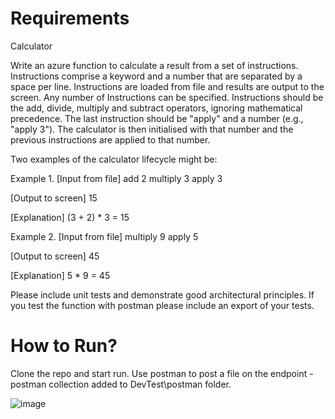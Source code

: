 # Requirements
Calculator

Write an azure function to calculate a result from a set of instructions.
Instructions comprise a keyword and a number that are separated by a space per line. Instructions are loaded from file and results are output to the screen. Any number of Instructions can be specified.
Instructions should be the add, divide, multiply and subtract operators, ignoring mathematical precedence. The last instruction should be "apply" and a number (e.g., "apply 3"). The calculator is then initialised with that number and the previous instructions are applied to that number.

Two examples of the calculator lifecycle might be:

Example 1.
 [Input from file]
add 2
multiply 3
apply 3

[Output to screen]
15

[Explanation]
(3 + 2) * 3 = 15

Example 2.
 [Input from file]
multiply 9
apply 5

[Output to screen]
45

[Explanation]
5 * 9 = 45

Please include unit tests and demonstrate good architectural principles. If you test the function with postman please include an export of your tests.

# How to Run?

Clone the repo and start run.
Use postman to post a file on the endpoint - postman collection added to DevTest\postman folder.

![image](https://user-images.githubusercontent.com/37901131/121161200-a8304880-c844-11eb-9042-a7066b011269.png)




